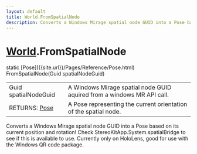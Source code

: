 ```yaml
---
layout: default
title: World.FromSpatialNode
description: Converts a Windows Mirage spatial node GUID into a Pose based on its current position and rotation! Check StereoKitApp.System.spatialBridge to see if this is available to use. Currently only on HoloLens, good for use with the Windows QR code package.
---
```

# [World]({{site.url}}/Pages/Reference/World.html).FromSpatialNode

<div class='signature' markdown='1'>
static [Pose]({{site.url}}/Pages/Reference/Pose.html) FromSpatialNode(Guid spatialNodeGuid)
</div>

|  |  |
|--|--|
|Guid spatialNodeGuid|A Windows Mirage spatial node GUID             aquired from a windows MR API call.|
|RETURNS: [Pose]({{site.url}}/Pages/Reference/Pose.html)|A Pose representing the current orientation of the spatial node.|

Converts a Windows Mirage spatial node GUID into a Pose
based on its current position and rotation! Check
StereoKitApp.System.spatialBridge to see if this is available to
use. Currently only on HoloLens, good for use with the Windows
QR code package.




